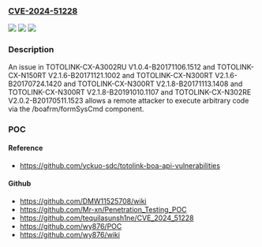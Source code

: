 ### [CVE-2024-51228](https://cve.mitre.org/cgi-bin/cvename.cgi?name=CVE-2024-51228)
![](https://img.shields.io/static/v1?label=Product&message=n%2Fa&color=blue)
![](https://img.shields.io/static/v1?label=Version&message=n%2Fa&color=blue)
![](https://img.shields.io/static/v1?label=Vulnerability&message=n%2Fa&color=brighgreen)

### Description

An issue in TOTOLINK-CX-A3002RU V1.0.4-B20171106.1512 and TOTOLINK-CX-N150RT V2.1.6-B20171121.1002 and TOTOLINK-CX-N300RT V2.1.6-B20170724.1420 and TOTOLINK-CX-N300RT V2.1.8-B20171113.1408 and TOTOLINK-CX-N300RT V2.1.8-B20191010.1107 and TOTOLINK-CX-N302RE V2.0.2-B20170511.1523 allows a remote attacker to execute arbitrary code via the /boafrm/formSysCmd component.

### POC

#### Reference
- https://github.com/yckuo-sdc/totolink-boa-api-vulnerabilities

#### Github
- https://github.com/DMW11525708/wiki
- https://github.com/Mr-xn/Penetration_Testing_POC
- https://github.com/tequilasunsh1ne/CVE_2024_51228
- https://github.com/wy876/POC
- https://github.com/wy876/wiki

